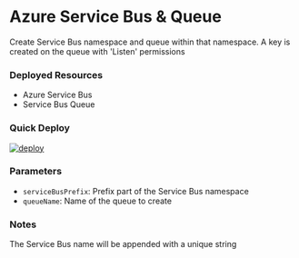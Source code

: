 # Azure Service Bus & Queue
Create Service Bus namespace and queue within that namespace. A key is created on the queue with 'Listen' permissions 


### Deployed Resources
- Azure Service Bus
- Service Bus Queue


### Quick Deploy
[![deploy](https://user-images.githubusercontent.com/14982936/29083503-e23aa98c-7c60-11e7-8436-5f3c32b9d8e3.png)](https://portal.azure.com/#create/Microsoft.Template/uri/https%3A%2F%2Fraw.githubusercontent.com%2Fbenc-uk%2Fazure-arm%2Fmaster%2Fpaas-web%2Fservice-bus-queue%2Fazuredeploy.json)  


### Parameters
- `serviceBusPrefix`: Prefix part of the Service Bus namespace
- `queueName`: Name of the queue to create


### Notes
The Service Bus name will be appended with a unique string